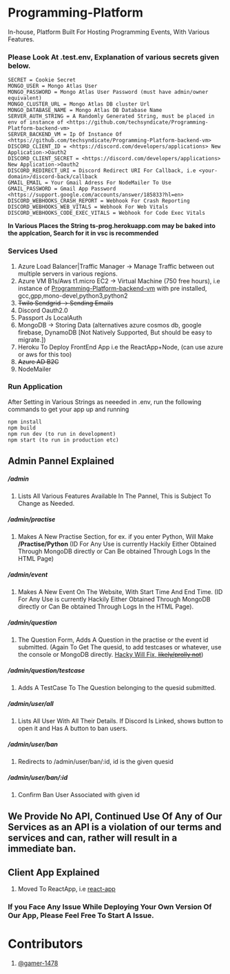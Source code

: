 # Programming-Platform
In-house, Platform Built For Hosting Programming Events, With Various Features.

### Please Look At .test.env, Explanation of various secrets given below.

```
SECRET = Cookie Secret
MONGO_USER = Mongo Atlas User
MONGO_PASSWORD = Mongo Atlas User Password (must have admin/owner equivalent)
MONGO_CLUSTER_URL = Mongo Atlas DB cluster Url
MONGO_DATABASE_NAME = Mongo Atlas DB Database Name
SERVER_AUTH_STRING = A Randomly Generated String, must be placed in env of instance of <https://github.com/techsyndicate/Programming-Platform-backend-vm>
SERVER_BACKEND_VM = Ip Of Instance Of <https://github.com/techsyndicate/Programming-Platform-backend-vm>
DISCORD_CLIENT_ID = <https://discord.com/developers/applications> New Application->Oauth2
DISCORD_CLIENT_SECRET = <https://discord.com/developers/applications> New Application->Oauth2
DISCORD_REDIRECT_URI = Discord Redirect URI For Callback, i.e <your-domain>/discord-back/callback
GMAIL_EMAIL = Your Gmail Adress For NodeMailer To Use
GMAIL_PASSWORD = Gmail App Password <https://support.google.com/accounts/answer/185833?hl=en>
DISCORD_WEBHOOKS_CRASH_REPORT = Webhook For Crash Reporting
DISCORD_WEBHOOKS_WEB_VITALS = Webhook For Web Vitals
DISCORD_WEBHOOKS_CODE_EXEC_VITALS = Webhook for Code Exec Vitals
```

<b> In Various Places the String ts-prog.herokuapp.com may be baked into the applcation, Search for it in vsc is recommended </b>

### Services Used
1. Azure Load Balancer|Traffic Manager -> Manage Traffic between out multiple servers in various regions. 
2. Azure VM B1s/Aws t1.micro EC2 -> Virtual Machine (750 free hours), i.e instance of [Programming-Platform-backend-vm](https://github.com/techsyndicate/Programming-Platform-backend-vm) with pre installed, gcc,gpp,mono-devel,python3,python2
3. ~~Twilo Sendgrid -> Sending Emails~~
4. Discord Oauth2.0
5. Passport Js LocalAuth
6. MongoDB -> Storing Data (alternatives azure cosmos db, google firebase, DynamoDB [Not Natively Supported, But should be easy to migrate.])
7. Heroku To Deploy FrontEnd App i.e the ReactApp+Node, (can use azure or aws for this too)
8. ~~Azure AD B2C~~ 
9. NodeMailer

### Run Application
After Setting in Various Strings as neeeded in .env, run the following commands to get your app up and running
```
npm install
npm build
npm run dev (to run in development)
npm start (to run in production etc)
```

## Admin Pannel Explained
##### /admin
1. Lists All Various Features Available In The Pannel, This is Subject To Change as Needed. 
##### /admin/practise
1. Makes A New Practise Section, for ex. if you enter Python, Will Make
<b>/Practise/Python</b> (ID For Any Use is currently Hackily Either Obtained Through MongoDB directly or Can Be obtained Through Logs In the HTML Page)

##### /admin/event
1. Makes A New Event On The Website, With Start Time And End Time. (ID For Any Use is currently Hackily Either Obtained Through MongoDB directly or Can Be obtained Through Logs In the HTML Page).

##### /admin/question
1. The  Question Form, Adds A Question in the practise or the event id submitted. (Again To Get The quesid, to add testcases or whatever, use the console or MongoDB directly. [Hacky Will Fix, ~~likely/prolly not~~](https://www.youtube.com/watch?v=3LtQWxhqjqI))

##### /admin/question/testcase
1. Adds A TestCase To The Question belonging to the quesid submitted.
##### /admin/user/all
1. Lists All User With All Their Details. If Discord Is Linked, shows button to open it and Has A button to ban users.
##### /admin/user/ban
1. Redirects to /admin/user/ban/:id, id is the given quesid
##### /admin/user/ban/:id
1. Confirm Ban User Associated with given id

## We Provide No API, Continued Use Of Any of Our Services as an API is a violation of our terms and services and can, rather will result in a immediate ban. 

## Client App Explained
1. Moved To ReactApp, i.e [react-app](https://github.com/techsyndicate/Programming-Platform/tree/main/react-app)

<h3> If you Face Any Issue While Deploying Your Own Version Of Our App, Please Feel Free To Start A Issue.</h3>



# Contributors
1. [@gamer-1478](https://aayushgarg.net)

